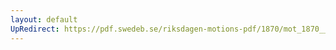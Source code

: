```yaml
---
layout: default
UpRedirect: https://pdf.swedeb.se/riksdagen-motions-pdf/1870/mot_1870__ak__00186.pdf
---
```

